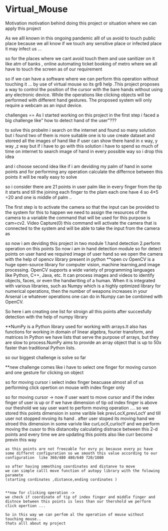 # Virtual_Mouse
Motivation
 motivation behind doing this project 
or situation where we can apply this project 

As we alll known in this ongoing pandemic alll of us avoid to touch public place 
because we all know if we touch any sensitive place or infected place it may  infect us ...

so for the places where we cant avoid touch them and use sanitizer on it like atm of banks , online automating ticket booking of metro where we all have to touch the screen as of our requirement 

so if we can have a software where we can perform this operation without touching it ... 
by use of virtual mouse so its gr8 help .This project  proposes a way to control the position of the cursor with the bare hands without using 
any electronic device. While the operations like clicking objects will be performed with different 
hand gestures. The proposed system will only require a webcam as an input device.

challenges ==
As I started working on this project 
in the first step i faced a big challenge like" how to detect hand of the user"???

to solve this probelm i search on the internet and found so many solution but i found two of them is more suitable
one is to use create dataset and storeed all the images of hand like if user can show there hand in x way, y way ,z way 
but if i have to go with this solution i have to spend so much of time on internet to search image of hand in every possible way so i drop this idea 

and i choose second idea like if i am deviding my palm of hand in some points and for performing any operation calculate the differnce between this points it will be really easy to solve 

so i consider there are 21 points in user palm like in every finger from the tip it starts and till the joining each finger to the plam each one have 4 so 4*5 =20 
and one is middle of palm ..


The first step is to activate the camera so that the input can be 
provided to the system for this to happen we need to assign the 
resources of the camera to a variable the command that will be 
used for this purpose is cam=cv2. Video Capture(0) this 
command will activate the camera that is connected to the 
system and will be able to take the input from the camera as 

so now i am deviding this project in two module 
1.hand detection 
2.perform operation on this points
 So now i am in hand detection module 
 so for detect points on user hand we required image of user hand 
 so we open the camera with the help of opencv library present in python 
 **open cv 
 OpenCV is a huge open-source library for computer vision, machine learning,and image processing. OpenCV supports a wide variety of programming languages like Python, C++, Java, etc. It can process images and videos to identify objects, faces, or even the handwriting of a human. When it is
 integrated with various libraries, such as Numpy which is a highly optimized library for numerical operations, then the number of weapons increases in your Arsenal i.e whatever operations one can do in Numpy can be combined with OpenCV.

 So here i am creating one list for stroign all this points after succesfully detection with the help of numpy library 

 **NumPy is a Python library used for working with arrays.It also has functions for
working in domain of linear algebra, fourier transform, and matrices
In Python we have lists that serve the purpose of arrays, but they are slow to
process.NumPy aims to provide an array object that is up to 50x faster than
traditional Python lists.

so our biggest challenge is solve so far 

**new challenge comes like i have to select one finger for moving curson and one gesture for clicking on object 

so for moving cursor i select index finger beacuase almost all of us performing click opertion on mouse with index finger only 

so for moving cursor ->
	now if user want to move cursor and if the index finger of user is up or if we have dimension of tip od index finger is above our theshold we say user want to perform moving operation ....
	so we stored this points dimension in some varible liek prevLocX,prevLocY 
	and till user not stopped mvoing its hand . after user stoped its moving hand we stroed this dimension in some varivle like curLocX,curlocY 
	and we perform moving the cusor to this distanceby calculating distnace between this 2-d points 
	and every time we are updating this points also like curr become previn this way 

	as this points are not freezable for evry pc because every pc have some differnt configuration so we smooth this value according to our configuration  like 360/480 480/640 720/1080

	so after having smmothing coordinates and distanve to move
	we can simple calll move function of autopy library with the folowing paramete 
	(starting cordinates ,distance,ending cordinates )


	**now for clicking operation ->
	we check if coordinate of tip of index finger and middle finger and distnce between this points is less than our thershold we perform click opertion ...

	So in this way we can perfom al the operation of mouse without touching mouse..
	thats alll about my project
